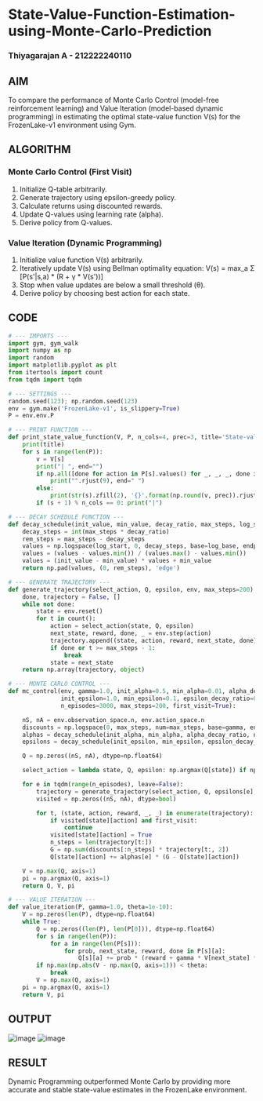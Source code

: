 # State-Value-Function-Estimation-using-Monte-Carlo-Prediction
### Thiyagarajan A - 212222240110
## AIM
To compare the performance of Monte Carlo Control (model-free reinforcement learning) and Value Iteration (model-based dynamic programming) in estimating the optimal state-value function V(s) for the FrozenLake-v1 environment using Gym.

## ALGORITHM
### Monte Carlo Control (First Visit)

1. Initialize Q-table arbitrarily.
2. Generate trajectory using epsilon-greedy policy.
3. Calculate returns using discounted rewards.
4. Update Q-values using learning rate (alpha).
5. Derive policy from Q-values.

### Value Iteration (Dynamic Programming)

1. Initialize value function V(s) arbitrarily.
2. Iteratively update V(s) using Bellman optimality equation:
   V(s) = max_a Σ [P(s'|s,a) * (R + γ * V(s'))]
3. Stop when value updates are below a small threshold (θ).
4. Derive policy by choosing best action for each state.

## CODE

```python
# --- IMPORTS ---
import gym, gym_walk
import numpy as np
import random
import matplotlib.pyplot as plt
from itertools import count
from tqdm import tqdm

# --- SETTINGS ---
random.seed(123); np.random.seed(123)
env = gym.make('FrozenLake-v1', is_slippery=True)
P = env.env.P

# --- PRINT FUNCTION ---
def print_state_value_function(V, P, n_cols=4, prec=3, title='State-value function:'):
    print(title)
    for s in range(len(P)):
        v = V[s]
        print("| ", end="")
        if np.all([done for action in P[s].values() for _, _, _, done in action]):
            print("".rjust(9), end=" ")
        else:
            print(str(s).zfill(2), '{}'.format(np.round(v, prec)).rjust(6), end=" ")
        if (s + 1) % n_cols == 0: print("|")

# --- DECAY SCHEDULE FUNCTION ---
def decay_schedule(init_value, min_value, decay_ratio, max_steps, log_start = -2, log_base=10):
    decay_steps = int(max_steps * decay_ratio)
    rem_steps = max_steps - decay_steps
    values = np.logspace(log_start, 0, decay_steps, base=log_base, endpoint=True)[::-1]
    values = (values - values.min()) / (values.max() - values.min())
    values = (init_value - min_value) * values + min_value
    return np.pad(values, (0, rem_steps), 'edge')

# --- GENERATE TRAJECTORY ---
def generate_trajectory(select_action, Q, epsilon, env, max_steps=200):
    done, trajectory = False, []
    while not done:
        state = env.reset()
        for t in count():
            action = select_action(state, Q, epsilon)
            next_state, reward, done, _ = env.step(action)
            trajectory.append((state, action, reward, next_state, done))
            if done or t >= max_steps - 1:
                break
            state = next_state
    return np.array(trajectory, object)

# --- MONTE CARLO CONTROL ---
def mc_control(env, gamma=1.0, init_alpha=0.5, min_alpha=0.01, alpha_decay_ratio=0.5,
               init_epsilon=1.0, min_epsilon=0.1, epsilon_decay_ratio=0.9,
               n_episodes=3000, max_steps=200, first_visit=True):

    nS, nA = env.observation_space.n, env.action_space.n
    discounts = np.logspace(0, max_steps, num=max_steps, base=gamma, endpoint=False)
    alphas = decay_schedule(init_alpha, min_alpha, alpha_decay_ratio, n_episodes)
    epsilons = decay_schedule(init_epsilon, min_epsilon, epsilon_decay_ratio, n_episodes)

    Q = np.zeros((nS, nA), dtype=np.float64)

    select_action = lambda state, Q, epsilon: np.argmax(Q[state]) if np.random.random() > epsilon else np.random.randint(len(Q[state]))

    for e in tqdm(range(n_episodes), leave=False):
        trajectory = generate_trajectory(select_action, Q, epsilons[e], env, max_steps)
        visited = np.zeros((nS, nA), dtype=bool)

        for t, (state, action, reward, _, _) in enumerate(trajectory):
            if visited[state][action] and first_visit:
                continue
            visited[state][action] = True
            n_steps = len(trajectory[t:])
            G = np.sum(discounts[:n_steps] * trajectory[t:, 2])
            Q[state][action] += alphas[e] * (G - Q[state][action])

    V = np.max(Q, axis=1)
    pi = np.argmax(Q, axis=1)
    return Q, V, pi

# --- VALUE ITERATION ---
def value_iteration(P, gamma=1.0, theta=1e-10):
    V = np.zeros(len(P), dtype=np.float64)
    while True:
        Q = np.zeros((len(P), len(P[0])), dtype=np.float64)
        for s in range(len(P)):
            for a in range(len(P[s])):
                for prob, next_state, reward, done in P[s][a]:
                    Q[s][a] += prob * (reward + gamma * V[next_state] * (not done))
        if np.max(np.abs(V - np.max(Q, axis=1))) < theta:
            break
        V = np.max(Q, axis=1)
    pi = np.argmax(Q, axis=1)
    return V, pi

```

## OUTPUT
![image](https://github.com/user-attachments/assets/a7ca3af4-654b-4460-9443-b809fdc3cd52)
![image](https://github.com/user-attachments/assets/e81d8860-60f4-4ffe-a944-9fc87aeea044)

## RESULT

Dynamic Programming outperformed Monte Carlo by providing more accurate and stable state-value estimates in the FrozenLake environment.
